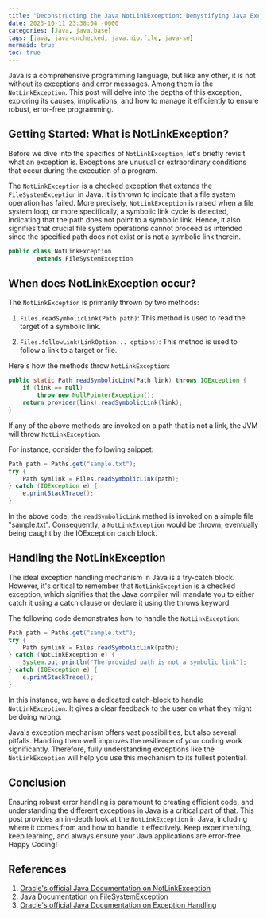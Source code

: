```yaml
---
title: "Deconstructing the Java NotLinkException: Demystifying Java Exceptions and Error Handling "
date: 2023-10-11 23:38:04 -0000
categories: [Java, java.base]
tags: [java, java-unchecked, java.nio.file, java-se]
mermaid: true
toc: true
---
```



Java is a comprehensive programming language, but like any other, it is not without its exceptions and error messages. Among them is the `NotLinkException`. This post will delve into the depths of this exception, exploring its causes, implications, and how to manage it efficiently to ensure robust, error-free programming. 

## Getting Started: What is NotLinkException? 

Before we dive into the specifics of `NotLinkException`, let's briefly revisit what an exception is. Exceptions are unusual or extraordinary conditions that occur during the execution of a program. 

The `NotLinkException` is a checked exception that extends the `FileSystemException` in Java. It is thrown to indicate that a file system operation has failed. More precisely, `NotLinkException` is raised when a file system loop, or more specifically, a symbolic link cycle is detected, indicating that the path does not point to a symbolic link. Hence, it also signifies that crucial file system operations cannot proceed as intended since the specified path does not exist or is not a symbolic link therein.

```java
public class NotLinkException
        extends FileSystemException
```

## When does NotLinkException occur?

The `NotLinkException` is primarily thrown by two methods:

1. `Files.readSymbolicLink(Path path)`: This method is used to read the target of a symbolic link.

2. `Files.followLink(LinkOption... options)`: This method is used to follow a link to a target or file.

Here's how the methods throw `NotLinkException`:

```java
public static Path readSymbolicLink(Path link) throws IOException {
    if (link == null)
        throw new NullPointerException();
    return provider(link).readSymbolicLink(link);
}
```

If any of the above methods are invoked on a path that is not a link, the JVM will throw `NotLinkException`.

For instance, consider the following snippet:

```java
Path path = Paths.get("sample.txt");
try {
    Path symlink = Files.readSymbolicLink(path);
} catch (IOException e) {
    e.printStackTrace();
}
```
In the above code, the `readSymbolicLink` method is invoked on a simple file "sample.txt". Consequently, a `NotLinkException` would be thrown, eventually being caught by the IOException catch block.

## Handling the NotLinkException

The ideal exception handling mechanism in Java is a try-catch block. However, it's critical to remember that `NotLinkException` is a checked exception, which signifies that the Java compiler will mandate you to either catch it using a catch clause or declare it using the throws keyword.

The following code demonstrates how to handle the `NotLinkException`:

```java
Path path = Paths.get("sample.txt");
try {
    Path symlink = Files.readSymbolicLink(path);
} catch (NotLinkException e) {
    System.out.println("The provided path is not a symbolic link");
} catch (IOException e) {
    e.printStackTrace();
}
```

In this instance, we have a dedicated catch-block to handle `NotLinkException`. It gives a clear feedback to the user on what they might be doing wrong. 

Java's exception mechanism offers vast possibilities, but also several pitfalls. Handling them well improves the resilience of your coding work significantly. Therefore, fully understanding exceptions like the `NotLinkException` will help you use this mechanism to its fullest potential.

## Conclusion

Ensuring robust error handling is paramount to creating efficient code, and understanding the different exceptions in Java is a critical part of that. This post provides an in-depth look at the `NotLinkException` in Java, including where it comes from and how to handle it effectively. Keep experimenting, keep learning, and always ensure your Java applications are error-free. Happy Coding!

## References
1. [Oracle's official Java Documentation on NotLinkException](https://docs.oracle.com/javase/9/docs/api/java/nio/file/NotLinkException.html)
2. [Java Documentation on FileSystemException](https://docs.oracle.com/javase/8/docs/api/java/nio/file/FileSystemException.html)
3. [Oracle's official Java Documentation on Exception Handling](https://docs.oracle.com/javase/tutorial/essential/exceptions/)
